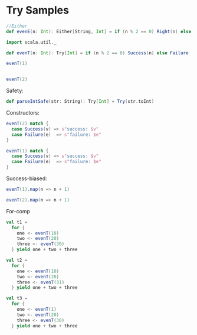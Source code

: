 # Try Samples

```scala
//Either
def evenE(n: Int): Either[String, Int] = if (n % 2 == 0) Right(n) else Left (s"$n is not even")
```

```scala
import scala.util._

def evenT(n: Int): Try[Int] = if (n % 2 == 0) Success(n) else Failure (new RuntimeException(s"$n is not even"))
```

```scala
evenT(1)


evenT(2)
```

Safety:

```scala
def parseIntSafe(str: String): Try[Int] = Try(str.toInt)
```


Constructors:

```scala
evenT(2) match {
  case Success(v) => s"success: $v"
  case Failure(e)  => s"failure: $e"
}

evenT(1) match {
  case Success(v) => s"success: $v"
  case Failure(e)  => s"failure: $e"
}
```

Success-biased:

```scala
evenT(1).map(n => n + 1)

evenT(2).map(n => n + 1)
```

For-comp

```scala
val t1 =
  for {
    one <- evenT(10)
    two <- evenT(20)
    three <- evenT(30)
  } yield one + two + three
```

```scala
val t2 =
  for {
    one <- evenT(10)
    two <- evenT(20)
    three <- evenT(31)
  } yield one + two + three
```

```scala
val t3 =
  for {
    one <- evenT(1)
    two <- evenT(20)
    three <- evenT(30)
  } yield one + two + three
```
